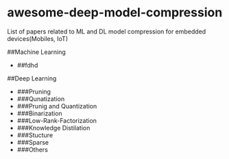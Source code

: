 # awesome-deep-model-compression
List of papers related to ML and DL model compression for embedded devices(Mobiles, IoT)

##Machine Learning
- ##fdhd

##Deep Learning
- ###Pruning
- ###Qunatization
- ###Prunig and Quantization
- ###Binarization
- ###Low-Rank-Factorization
- ###Knowledge Distilation
- ###Stucture
- ###Sparse
- ###Others


